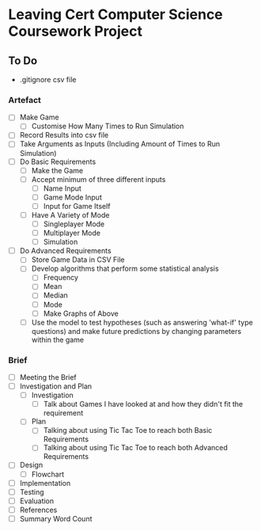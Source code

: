 # Leaving Cert Computer Science Coursework Project

## To Do

- .gitignore csv file

### Artefact

- [ ] Make Game
  - [ ] Customise How Many Times to Run Simulation
- [ ] Record Results into csv file
- [ ] Take Arguments as Inputs (Including Amount of Times to Run Simulation)
- [ ] Do Basic Requirements
  - [ ] Make the Game
  - [ ] Accept minimum of three different inputs
    - [ ] Name Input
    - [ ] Game Mode Input
    - [ ] Input for Game Itself
  - [ ] Have A Variety of Mode
    - [ ] Singleplayer Mode
    - [ ] Multiplayer Mode
    - [ ] Simulation
- [ ] Do Advanced Requirements
  - [ ] Store Game Data in CSV File
  - [ ] Develop algorithms that perform some statistical analysis
    - [ ] Frequency
    - [ ] Mean
    - [ ] Median
    - [ ] Mode
    - [ ] Make Graphs of Above
  - [ ] Use the model to test hypotheses (such as answering 'what-if' type questions) and make future predictions by changing parameters within the game  

### Brief

- [ ] Meeting the Brief
- [ ] Investigation and Plan
  - [ ] Investigation
    - [ ] Talk about Games I have looked at and how they didn't fit the requirement 
  - [ ] Plan
    - [ ] Talking about using Tic Tac Toe to reach both Basic Requirements
    - [ ] Talking about using Tic Tac Toe to reach both Advanced Requirements
- [ ] Design
  - [ ] Flowchart
- [ ] Implementation
- [ ] Testing
- [ ] Evaluation
- [ ] References
- [ ] Summary Word Count
